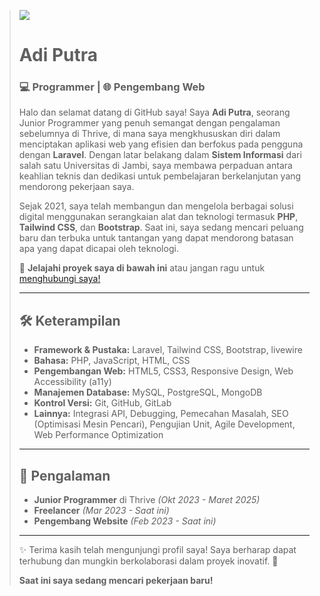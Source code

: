 > ![ ](https://komarev.com/ghpvc/?username=adptra01&abbreviated=true)
> 
> # Adi Putra
> 
> ### 💻 Programmer | 🌐 Pengembang Web
> 
> Halo dan selamat datang di GitHub saya! Saya **Adi Putra**, seorang Junior Programmer yang penuh semangat dengan pengalaman sebelumnya di Thrive, di mana saya mengkhususkan diri dalam menciptakan aplikasi web yang efisien dan berfokus pada pengguna dengan **Laravel**. Dengan latar belakang dalam **Sistem Informasi** dari salah satu Universitas di Jambi, saya membawa perpaduan antara keahlian teknis dan dedikasi untuk pembelajaran berkelanjutan yang mendorong pekerjaan saya.
> 
> Sejak 2021, saya telah membangun dan mengelola berbagai solusi digital menggunakan serangkaian alat dan teknologi termasuk **PHP**, **Tailwind CSS**, dan **Bootstrap**. Saat ini, saya sedang mencari peluang baru dan terbuka untuk tantangan yang dapat mendorong batasan apa yang dapat dicapai oleh teknologi.
> 
> 🔗 **Jelajahi proyek saya di bawah ini** atau jangan ragu untuk [menghubungi saya!](https://wa.me/628978301766)
> 
> ---
> 
> ## 🛠️ Keterampilan
> - **Framework & Pustaka:** Laravel, Tailwind CSS, Bootstrap, livewire
> - **Bahasa:** PHP, JavaScript, HTML, CSS
> - **Pengembangan Web:** HTML5, CSS3, Responsive Design, Web Accessibility (a11y)
> - **Manajemen Database:** MySQL, PostgreSQL, MongoDB
> - **Kontrol Versi:** Git, GitHub, GitLab
> - **Lainnya:** Integrasi API, Debugging, Pemecahan Masalah, SEO (Optimisasi Mesin Pencari), Pengujian Unit, Agile Development, Web Performance Optimization
> 
> ---
> 
> ## 💼 Pengalaman
> - **Junior Programmer** di Thrive _(Okt 2023 - Maret 2025)_
> - **Freelancer** _(Mar 2023 - Saat ini)_
> - **Pengembang Website** _(Feb 2023 - Saat ini)_
> 
> ---
> 
> ✨ Terima kasih telah mengunjungi profil saya! Saya berharap dapat terhubung dan mungkin berkolaborasi dalam proyek inovatif. 🚀
> 
> **Saat ini saya sedang mencari pekerjaan baru!**
